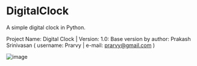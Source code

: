 # DigitalClock
A simple digital clock in Python.

Project Name: Digital Clock | Version: 1.0: Base version by author: Prakash Srinivasan ( username: Prarvy | e-mail: prarvy@gmail.com )

![image](https://github.com/Prarvy/DigitalClock/assets/134375021/3750c175-7c52-44c2-9d11-5e2830f560cf)


